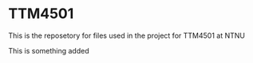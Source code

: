 # TTM4501

This is the reposetory for files used in the project for TTM4501 at NTNU


This is something added
